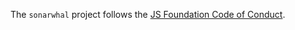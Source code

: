 The `sonarwhal` project follows the [JS Foundation Code of
Conduct](https://js.foundation/community/code-of-conduct).
